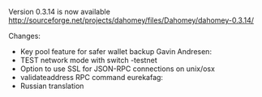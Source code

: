 Version 0.3.14 is now available
http://sourceforge.net/projects/dahomey/files/Dahomey/dahomey-0.3.14/

Changes:
* Key pool feature for safer wallet backup
Gavin Andresen:
* TEST network mode with switch -testnet
* Option to use SSL for JSON-RPC connections on unix/osx
* validateaddress RPC command
eurekafag:
* Russian translation
